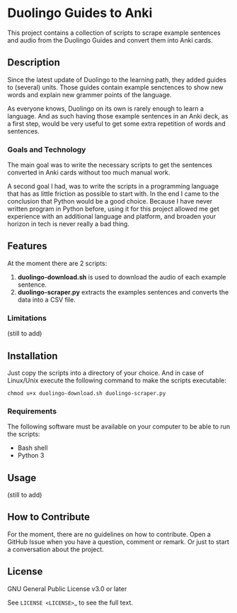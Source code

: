 # Duolingo Guides to Anki

This project contains a collection of scripts to scrape example sentences and audio from the Duolingo Guides
and convert them into Anki cards.

## Description

Since the latest update of Duolingo to the learning path, they added guides to (several) units. Those guides
contain example senctences to show new words and explain new grammer points of the language.

As everyone knows, Duolingo on its own is rarely enough to learn a language. And as such having those example
sentences in an Anki deck, as a first step, would be very useful to get some extra repetition of words and
sentences.

### Goals and Technology

The main goal was to write the necessary scripts to get the sentences converted in Anki cards without too
much manual work.

A second goal I had, was to write the scripts in a programming language that has as little friction as possible
to start with. In the end I came to the conclusion that Python would be a good choice. Because I have never
written program in Python before, using it for this project allowed me get experience with an additional language
and platform, and broaden your horizon in tech is never really a bad thing.

## Features

At the moment there are 2 scripts:

1. **duolingo-download.sh** is used to download the audio of each example sentence.
2. **duolingo-scraper.py** extracts the examples sentences and converts the data into a CSV file.

### Limitations

(still to add)

## Installation

Just copy the scripts into a directory of your choice. And in case of Linux/Unix execute the following command
to make the scripts executable:

`chmod u+x duolingo-download.sh duolingo-scraper.py`

### Requirements

The following software must be available on your computer to be able to run the scripts:

- Bash shell
- Python 3

## Usage

(still to add)

## How to Contribute

For the moment, there are no guidelines on how to contribute. Open a GitHub Issue when you have a question,
comment or remark. Or just to start a conversation about the project.

## License

GNU General Public License v3.0 or later

See `LICENSE <LICENSE>`_ to see the full text.

